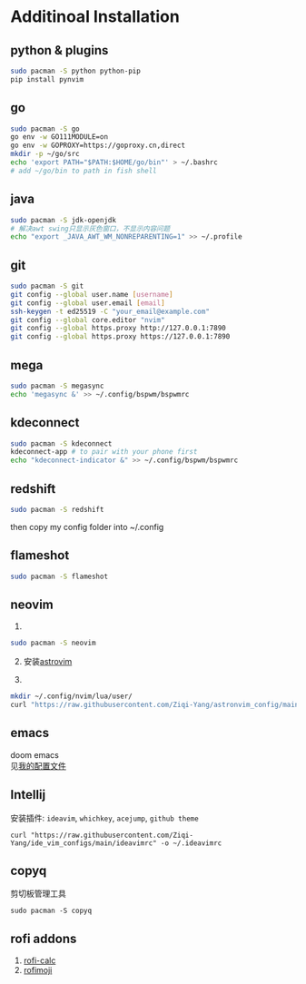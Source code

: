 # Additinoal Installation

## python & plugins

```bash
sudo pacman -S python python-pip
pip install pynvim
```

## go

```bash
sudo pacman -S go
go env -w GO111MODULE=on
go env -w GOPROXY=https://goproxy.cn,direct
mkdir -p ~/go/src
echo 'export PATH="$PATH:$HOME/go/bin"' > ~/.bashrc
# add ~/go/bin to path in fish shell
```

## java

```bash
sudo pacman -S jdk-openjdk
# 解决awt swing只显示灰色窗口，不显示内容问题
echo "export _JAVA_AWT_WM_NONREPARENTING=1" >> ~/.profile
```


## git

```bash
sudo pacman -S git
git config --global user.name [username]
git config --global user.email [email]
ssh-keygen -t ed25519 -C "your_email@example.com"
git config --global core.editor "nvim"
git config --global https.proxy http://127.0.0.1:7890
git config --global https.proxy https://127.0.0.1:7890
```

## mega

```bash
sudo pacman -S megasync
echo 'megasync &' >> ~/.config/bspwm/bspwmrc
```

## kdeconnect

```bash
sudo pacman -S kdeconnect
kdeconnect-app # to pair with your phone first
echo "kdeconnect-indicator &" >> ~/.config/bspwm/bspwmrc
```

## redshift

```bash
sudo pacman -S redshift
```
then copy my config folder into ~/.config

## flameshot

```bash
sudo pacman -S flameshot
```

## neovim

1. 
```bash
sudo pacman -S neovim
```

2. 安装[astrovim](https://astronvim.github.io/)  

3.
```bash
mkdir ~/.config/nvim/lua/user/
curl "https://raw.githubusercontent.com/Ziqi-Yang/astronvim_config/main/init.lua" -o ~/.config/nvim/lua/user/init.lua
```

## emacs
doom emacs  
见[我的配置文件](https://github.com/Ziqi-Yang/.doom.d)  


## Intellij

安装插件: `ideavim`, `whichkey`, `acejump`, `github theme`

```shell
curl "https://raw.githubusercontent.com/Ziqi-Yang/ide_vim_configs/main/ideavimrc" -o ~/.ideavimrc
```

## copyq

剪切板管理工具

```shell
sudo pacman -S copyq
```

## rofi addons

1. [rofi-calc](https://github.com/svenstaro/rofi-calc)
2. [rofimoji](https://github.com/fdw/rofimoji)
